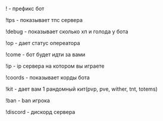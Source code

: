 ! - префикс бот

!tps - показывает тпс сервера

!debug - показывает сколько хп и голода у бота

!op - дает статус опереатора

!come - бот будет идти за вами

!ip - ip сервера на котором вы играете

!coords - показывает корды бота

!kit - дает вам 1 рандомный кит(pvp, pve, wither, tnt, totems)

!ban - ban игрока 

!discord - дискорд сервера


